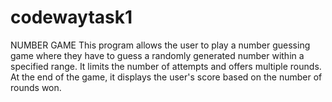 # codewaytask1
NUMBER GAME
This program allows the user to play a number guessing game where they have to guess a randomly generated number within a specified range. It limits the number of attempts and offers multiple rounds. At the end of the game, it displays the user's score based on the number of rounds won.
